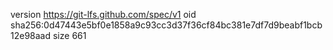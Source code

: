 version https://git-lfs.github.com/spec/v1
oid sha256:0d47443e5bf0e1858a9c93cc3d37f36cf84bc381e7df7d9beabf1bcb12e98aad
size 661
